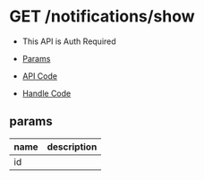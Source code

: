 # GET /notifications/show

- This API is Auth Required

- [Params](#params)
- [API Code](/src/endpoints/notifications/show.js)
- [Handle Code](/src/handlers/web/notifications/show.js)

## params


name|description
---|---
id|
